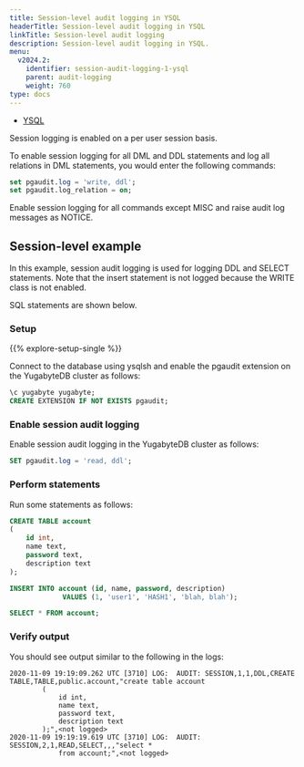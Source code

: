 ```yaml
---
title: Session-level audit logging in YSQL
headerTitle: Session-level audit logging in YSQL
linkTitle: Session-level audit logging
description: Session-level audit logging in YSQL.
menu:
  v2024.2:
    identifier: session-audit-logging-1-ysql
    parent: audit-logging
    weight: 760
type: docs
---
```


<ul class="nav nav-tabs-alt nav-tabs-yb">
  <li >
    <a href="../session-audit-logging-ysql/" class="nav-link active">
      <i class="icon-postgres" aria-hidden="true"></i>
      YSQL
    </a>
  </li>
</ul>

Session logging is enabled on a per user session basis.

To enable session logging for all DML and DDL statements and log all relations in DML statements, you would enter the following commands:

```sql
set pgaudit.log = 'write, ddl';
set pgaudit.log_relation = on;
```

Enable session logging for all commands except MISC and raise audit log messages as NOTICE.

## Session-level example

In this example, session audit logging is used for logging DDL and SELECT statements. Note that the insert statement is not logged because the WRITE class is not enabled.

SQL statements are shown below.

### Setup

{{% explore-setup-single %}}

Connect to the database using ysqlsh and enable the pgaudit extension on the YugabyteDB cluster as follows:

```sql
\c yugabyte yugabyte;
CREATE EXTENSION IF NOT EXISTS pgaudit;
```

### Enable session audit logging

Enable session audit logging in the YugabyteDB cluster as follows:

```sql
SET pgaudit.log = 'read, ddl';
```

### Perform statements

Run some statements as follows:

```sql
CREATE TABLE account
(
    id int,
    name text,
    password text,
    description text
);

INSERT INTO account (id, name, password, description)
             VALUES (1, 'user1', 'HASH1', 'blah, blah');

SELECT * FROM account;
```

### Verify output

You should see output similar to the following in the logs:

```output
2020-11-09 19:19:09.262 UTC [3710] LOG:  AUDIT: SESSION,1,1,DDL,CREATE
TABLE,TABLE,public.account,"create table account
        (
            id int,
            name text,
            password text,
            description text
        );",<not logged>
2020-11-09 19:19:19.619 UTC [3710] LOG:  AUDIT: SESSION,2,1,READ,SELECT,,,"select *
            from account;",<not logged>
```
